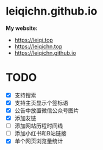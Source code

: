 # leiqichn.github.io

**My website:**
* https://leiqi.top
* https://leiqichn.top
* https://leiqichn.github.io


# TODO
- [x] 支持搜索
- [x] 支持主页显示个签标语
- [x] 公告中放置微信公众号图片
- [x] 添加友链
- [ ] 添加网站历程时间线
- [ ] 添加小红书和B站链接
- [x] 单个网页浏览量统计